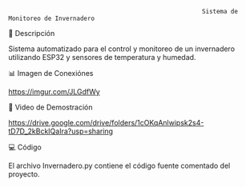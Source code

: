                                                           Sistema de Monitoreo de Invernadero


📝 Descripción

Sistema automatizado para el control y monitoreo de un invernadero utilizando ESP32 y sensores de temperatura y humedad.



📊 Imagen de Conexiónes


https://imgur.com/JLGdfWy




🎥 Video de Demostración


https://drive.google.com/drive/folders/1cOKqAnlwipsk2s4-tD7D_2kBckIQaIra?usp=sharing



💻 Código


El archivo Invernadero.py contiene el código fuente comentado del proyecto.
